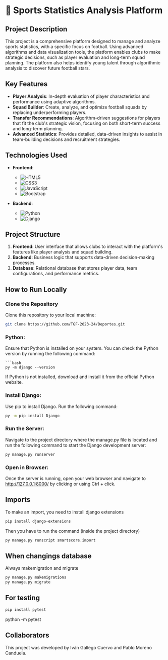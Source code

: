 # 🏅 Sports Statistics Analysis Platform

## Project Description

This project is a comprehensive platform designed to manage and analyze sports statistics, with a specific focus on football. Using advanced algorithms and data visualization tools, the platform enables clubs to make strategic decisions, such as player evaluation and long-term squad planning. The platform also helps identify young talent through algorithmic analysis to discover future football stars.

## Key Features

- **Player Analysis**: In-depth evaluation of player characteristics and performance using adaptive algorithms.
- **Squad Builder**: Create, analyze, and optimize football squads by replacing underperforming players.
- **Transfer Recommendations**: Algorithm-driven suggestions for players that fit the club's strategic vision, focusing on both short-term success and long-term planning.
- **Advanced Statistics**: Provides detailed, data-driven insights to assist in team-building decisions and recruitment strategies.

## Technologies Used

- **Frontend**:
  - ![HTML5](https://img.shields.io/badge/-HTML5-E34F26?style=flat&logo=html5&logoColor=fff)
  - ![CSS3](https://img.shields.io/badge/-CSS3-1572B6?style=flat&logo=css3)
  - ![JavaScript](https://img.shields.io/badge/-JavaScript-F7DF1E?style=flat&logo=javascript&logoColor=000)
  - ![Bootstrap](https://img.shields.io/badge/-Bootstrap-563D7C?style=flat&logo=bootstrap&logoColor=fff)

- **Backend**:
  - ![Python](https://img.shields.io/badge/-Python-3776AB?style=flat&logo=python&logoColor=fff)
  - ![Django](https://img.shields.io/badge/-Django-092E20?style=flat&logo=django&logoColor=fff)

## Project Structure

1. **Frontend**: User interface that allows clubs to interact with the platform's features like player analysis and squad building.
2. **Backend**: Business logic that supports data-driven decision-making processes.
3. **Database**: Relational database that stores player data, team configurations, and performance metrics.

## How to Run Locally

### Clone the Repository
Clone this repository to your local machine:

  ```bash
  git clone https://github.com/TGF-2023-24/Deportes.git 
```
### Python:

Ensure that Python is installed on your system. You can check the Python version by running the following command:

    ```bash
    py -m django --version

If Python is not installed, download and install it from the official Python website.

### Install Django:

Use pip to install Django. Run the following command:

```bash
py -m pip install Django
```

### Run the Server:

Navigate to the project directory where the manage.py file is located and run the following command to start the Django development server:

```bash
py manage.py runserver
```

### Open in Browser:

Once the server is running, open your web browser and navigate to http://127.0.0.1:8000/ by clicking or using Ctrl + click.

## Imports

To make an import, you need to install django extensions

```bash
pip install django-extensions
```

Then you have to run the command (inside the project directory)

```bash
py manage.py runscript smartscore.import
```

## When changings database

Always makemigration and migrate 

```bash
py manage.py makemigrations
py manage.py migrate
```

## For testing

```bash
pip install pytest
```

python -m pytest

## Collaborators
This project was developed by Iván Gallego Cuervo and Pablo Moreno Canduela.

